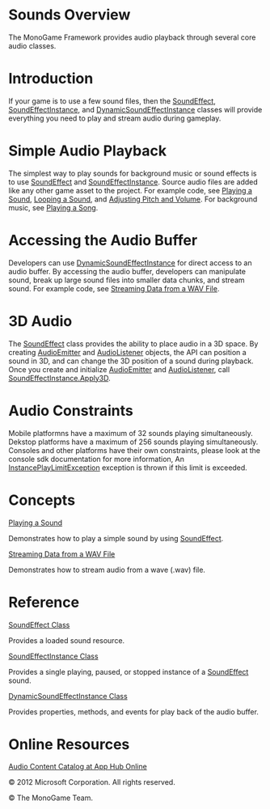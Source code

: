 

# Sounds Overview

The MonoGame Framework provides audio playback through several core audio classes.

# Introduction

If your game is to use a few sound files, then the [SoundEffect](T_MXFA_SoundEffect.md), [SoundEffectInstance](T_MXFA_SoundEffectInstance.md), and [DynamicSoundEffectInstance](T_MXFA_DynamicSoundEffectInstance.md) classes will provide everything you need to play and stream audio during gameplay.

# Simple Audio Playback

The simplest way to play sounds for background music or sound effects is to use [SoundEffect](T_MXFA_SoundEffect.md) and [SoundEffectInstance](T_MXFA_SoundEffectInstance.md). Source audio files are added like any other game asset to the project. For example code, see [Playing a Sound](Audio_HowTo_PlayASound.md), [Looping a Sound](Audio_HowTo_LoopASound.md), and [Adjusting Pitch and Volume](Audio_HowTo_ChangePitchAndVolume.md). For background music, see [Playing a Song](Audio_HowTo_PlayASong.md).

# Accessing the Audio Buffer

Developers can use [DynamicSoundEffectInstance](T_MXFA_DynamicSoundEffectInstance.md) for direct access to an audio buffer. By accessing the audio buffer, developers can manipulate sound, break up large sound files into smaller data chunks, and stream sound. For example code, see [Streaming Data from a WAV File](Audio_HowTo_StreamDataFromWav.md).

# 3D Audio

The [SoundEffect](T_MXFA_SoundEffect.md) class provides the ability to place audio in a 3D space. By creating [AudioEmitter](T_Microsoft_Xna_Framework_Audio_AudioEmitter.md) and [AudioListener](T_Microsoft_Xna_Framework_Audio_AudioListener.md) objects, the API can position a sound in 3D, and can change the 3D position of a sound during playback. Once you create and initialize [AudioEmitter](T_Microsoft_Xna_Framework_Audio_AudioEmitter.md) and [AudioListener](T_Microsoft_Xna_Framework_Audio_AudioListener.md), call [SoundEffectInstance.Apply3D](O_M_MXFA_SoundEffectInstance_Apply3D.md).

# Audio Constraints

Mobile platformns have a maximum of 32 sounds playing simultaneously.
Dekstop platforms have a maximum of 256 sounds playing simultaneously.
Consoles and other platforms have their own constraints, please look at the console sdk
documentation for more information,
An [InstancePlayLimitException](T_MXFA_InstancePlayLimitException.md) exception is thrown if this limit is exceeded.

# Concepts

[Playing a Sound](Audio_HowTo_PlayASound.md)

Demonstrates how to play a simple sound by using [SoundEffect](T_MXFA_SoundEffect.md).

[Streaming Data from a WAV File](Audio_HowTo_StreamDataFromWav.md)

Demonstrates how to stream audio from a wave (.wav) file.

# Reference

[SoundEffect Class](T_MXFA_SoundEffect.md)

Provides a loaded sound resource.

[SoundEffectInstance Class](T_MXFA_SoundEffectInstance.md)

Provides a single playing, paused, or stopped instance of a [SoundEffect](T_MXFA_SoundEffect.md) sound.

[DynamicSoundEffectInstance Class](T_MXFA_DynamicSoundEffectInstance.md)

Provides properties, methods, and events for play back of the audio buffer.

# Online Resources

[Audio Content Catalog at App Hub Online](http://go.microsoft.com/fwlink/?LinkId=128877)

© 2012 Microsoft Corporation. All rights reserved.

© The MonoGame Team.
